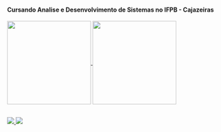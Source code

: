 
#### Cursando Analise e Desenvolvimento de Sistemas no IFPB - Cajazeiras

  <div>
    <a href = "https://github.com/CiceroLucas">
    <img height="195em" align="center" src="https://github-readme-stats.vercel.app/api?username=CiceroLucas&&show_icons=true&title_color=ffffff&icon_color=bb2acf&text_color=daf7dc&bg_color=151515"/>
    <img height="195em" align="center" src="https://github-readme-stats.vercel.app/api/top-langs/?username=CiceroLucas&langs_count=8&theme=dark"/>
  </div>

##
  
 <div>
    <a href="TheLuskera#4960"><img src= "https://img.shields.io/badge/Discord-7289DA?style=for-the-badge&logo=discord&logoColor=white"</a>
    <a href="mailto:lukasferreiradesousa098@gmail.com"><img src= "https://img.shields.io/badge/Gmail-D14836?style=for-the-badge&logo=gmail&logoColor=white"</a>
 </div>
